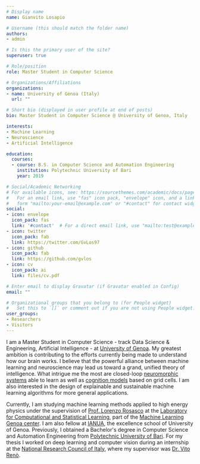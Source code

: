 ```yaml
---
# Display name
name: Gianvito Losapio

# Username (this should match the folder name)
authors:
- admin

# Is this the primary user of the site?
superuser: true

# Role/position
role: Master Student in Computer Science

# Organizations/Affiliations
organizations:
- name: University of Genoa (Italy)
  url: ""

# Short bio (displayed in user profile at end of posts)
bio: Master Student in Computer Science @ University of Genoa, Italy

interests:
- Machine Learning
- Neuroscience
- Artificial Intelligence

education:
  courses:
  - course: B.S. in Computer Science and Automation Engineering
    institution: Polytechnic University of Bari
    year: 2019

# Social/Academic Networking
# For available icons, see: https://sourcethemes.com/academic/docs/page-builder/#icons
#   For an email link, use "fas" icon pack, "envelope" icon, and a link in the
#   form "mailto:your-email@example.com" or "#contact" for contact widget.
social:
- icon: envelope
  icon_pack: fas
  link: '#contact'  # For a direct email link, use "mailto:test@example.org".
- icon: twitter
  icon_pack: fab
  link: https://twitter.com/GvLos97
- icon: github
  icon_pack: fab
  link: https://github.com/gvlos
- icon: cv
  icon_pack: ai
  link: files/cv.pdf

# Enter email to display Gravatar (if Gravatar enabled in Config)
email: ""

# Organizational groups that you belong to (for People widget)
#   Set this to `[]` or comment out if you are not using People widget.
user_groups:
- Researchers
- Visitors
---
```


I am a Master Student in Computer Science - track Data Science & Engineering, Artificial Intelligence - at [University of Genoa](https://courses.unige.it/10852). My greatest ambition is contributing to the efforts currently being made to understand how our brain works. I believe that the powerful alliance between machine learning and neuroscience may lead us toward a grand, unified theory of intelligence. What intrigue me the most are closed-loop [neuromorphic systems](https://www.ini.uzh.ch/en/institute/people?uname=giacomo) able to learn as well as [cognition models](https://www.quantamagazine.org/the-brain-maps-out-ideas-and-memories-like-spaces-20190114/) based on grid cells. I am also interested in the design of explainable and sustainable machine learning algorithms for more general applications.

Currently, I am studying machine learning methods applied to high energy physics under the supervision of [Prof. Lorenzo Rosasco](http://web.mit.edu/lrosasco/www/) at the [Laboratory for Computational and Statistical Learning](http://lcsl.mit.edu/#/home), part of the [Machine Learning Genoa center](https://ml.unige.it/). I am also fellow at [IANUA](http://www.ianua.unige.it/), the excellence school of University of Genoa. Previously, I obtained a Bachelor's degree in Computer Science and Automation Engineering from [Polytechnic University of Bari](http://www.en.poliba.it/). For my thesis I worked on deep learning and computer vision during an internship at the [National Research Council of Italy](https://www.stiima.cnr.it/en/index.php?sez=9), where my supervisor was [Dr. Vito Renò](https://scholar.google.it/citations?user=K4zb2Q4AAAAJ&hl=it).
